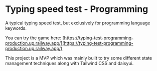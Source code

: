 # Typing speed test - Programming
A typical typing speed test, but exclusively for programming language keywords.

You can try the game here:
[https://typing-test-programming-production.up.railway.app/](https://typing-test-programming-production.up.railway.app/)

This project is a MVP which was mainly built to try some different state management techniques along with Tailwind CSS and daisyui.
